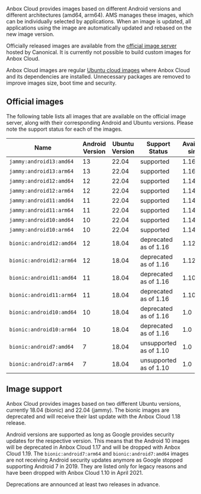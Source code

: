 Anbox Cloud provides images based on different Android versions and different architectures (amd64, arm64). AMS manages these images, which can be individually selected by applications. When an image is updated, all applications using the image are automatically updated and rebased on the new image version.

Officially released images are available from the [official image server](https://images.anbox-cloud.io) hosted by Canonical. It is currently not possible to build custom images for Anbox Cloud.

Anbox Cloud images are regular [Ubuntu cloud images](https://cloud-images.ubuntu.com/) where Anbox Cloud and its dependencies are installed. Unnecessary packages are removed to improve images size, boot time and security.

## Official images

The following table lists all images that are available on the official image server, along with their corresponding Android and Ubuntu versions. Please note the support status for each of the images.

| Name                        | Android Version | Ubuntu Version | Support Status     | Available since |
|-----------------------------|-----------------|----------------|------------|---------------|
| `jammy:android13:amd64`     | 13              | 22.04          | supported | 1.16 |
| `jammy:android13:arm64`     | 13              | 22.04          | supported | 1.16 |
| `jammy:android12:amd64`     | 12              | 22.04          | supported | 1.14 |
| `jammy:android12:arm64`     | 12              | 22.04          | supported | 1.14 |
| `jammy:android11:amd64`     | 11              | 22.04          | supported | 1.14 |
| `jammy:android11:arm64`     | 11              | 22.04          | supported | 1.14 |
| `jammy:android10:amd64`     | 10              | 22.04          | supported | 1.14 |
| `jammy:android10:arm64`     | 10              | 22.04          | supported | 1.14 |
| `bionic:android12:amd64`    | 12              | 18.04          | deprecated as of 1.16 | 1.12 |
| `bionic:android12:arm64`    | 12              | 18.04          | deprecated as of 1.16 | 1.12 |
| `bionic:android11:amd64`    | 11              | 18.04          | deprecated as of 1.16 | 1.10 |
| `bionic:android11:arm64`    | 11              | 18.04          | deprecated as of 1.16 | 1.10 |
| `bionic:android10:amd64`    | 10              | 18.04          | deprecated as of 1.16 | 1.0  |
| `bionic:android10:arm64`    | 10              | 18.04          | deprecated as of 1.16  | 1.0  |
| `bionic:android7:amd64`     | 7               | 18.04          | unsupported as of 1.10 | 1.0 |
| `bionic:android7:arm64`     | 7               | 18.04          | unsupported as of 1.10 | 1.0 |

## Image support

Anbox Cloud provides images based on two different Ubuntu versions, currently 18.04 (bionic) and 22.04 (jammy). The bionic images are deprecated and will receive their last update with the Anbox Cloud 1.18 release.

Android versions are supported as long as Google provides security updates for the respective version. This means that the Android 10 images will be deprecated in Anbox Cloud 1.17 and will be dropped with Anbox Cloud 1.19. The `bionic:android7:arm64` and `bionic:android7:amd64` images are not receiving Android security updates anymore as Google stopped supporting Android 7 in 2019. They are listed only for legacy reasons and have been dropped with Anbox Cloud 1.10 in April 2021.

Deprecations are announced at least two releases in advance.
